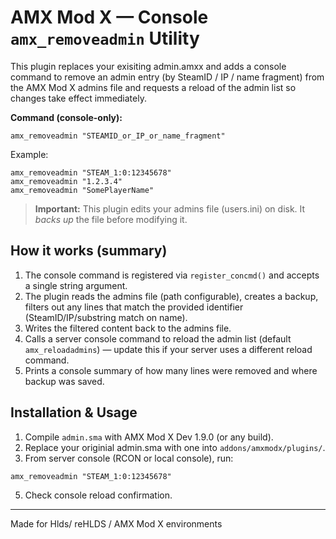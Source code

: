 # AMX Mod X — Console `amx_removeadmin` Utility

This plugin replaces your exisiting admin.amxx and adds a console command to remove an admin entry (by SteamID / IP / name fragment)
from the AMX Mod X admins file and requests a reload of the admin list so changes take effect immediately.

**Command (console-only):**
```
amx_removeadmin "STEAMID_or_IP_or_name_fragment"
```
Example:
```
amx_removeadmin "STEAM_1:0:12345678"
amx_removeadmin "1.2.3.4"
amx_removeadmin "SomePlayerName"
```

> **Important:** This plugin edits your admins file (users.ini) on disk. It *backs up* the file before modifying it.

## How it works (summary)
1. The console command is registered via `register_concmd()` and accepts a single string argument.  
2. The plugin reads the admins file (path configurable), creates a backup, filters out any lines that match the provided identifier (SteamID/IP/substring match on name).  
3. Writes the filtered content back to the admins file.  
4. Calls a server console command to reload the admin list (default `amx_reloadadmins`) — update this if your server uses a different reload command.
5. Prints a console summary of how many lines were removed and where backup was saved.

## Installation & Usage
1. Compile `admin.sma` with AMX Mod X Dev 1.9.0 (or any build).
2. Replace your originial admin.sma with one into `addons/amxmodx/plugins/`.
3. From server console (RCON or local console), run:
```
amx_removeadmin "STEAM_1:0:12345678"
```
5. Check console reload confirmation.

---
Made for Hlds/ reHLDS / AMX Mod X environments
